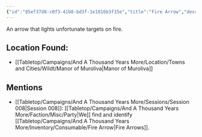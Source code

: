 ```yaml
---
{"id":"85ef37d8-c0f3-41b8-bd3f-1e1016b3f15e","title":"Fire Arrow","description":"An arrow that lights unfortunate targets on fire.","isInCurrentInventory":true,"isProscribed":false,"amountHeld":2,"causeOfConsumption":"null","publish":true,"date_created":"Thursday, April 11th 2024, 10:49:44 pm","date_modified":"Friday, April 26th 2024, 11:23:02 pm","editing_lock":false,"live_preview":true,"cssclasses":["mado-heading"],"PassFrontmatter":true}
---
```



An arrow that lights unfortunate targets on fire.

## Location Found:

- [[Tabletop/Campaigns/And A Thousand Years More/Location/Towns and Cities/Wildt/Manor of Muroliva\|Manor of Muroliva]]

## Mentions

- [[Tabletop/Campaigns/And A Thousand Years More/Sessions/Session 008\|Session 008]]: [[Tabletop/Campaigns/And A Thousand Years More/Faction/Misc/Party\|We]] find and identify [[Tabletop/Campaigns/And A Thousand Years More/Inventory/Consumable/Fire Arrow\|Fire Arrows]].

